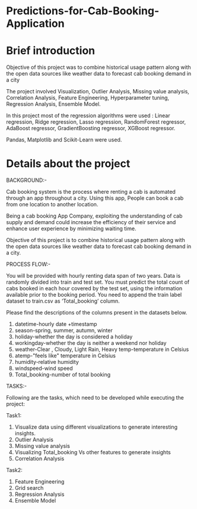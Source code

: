 # Predictions-for-Cab-Booking-Application
# Brief introduction

Objective of this project was to combine historical usage pattern along with the open data sources like weather data to forecast cab booking demand in a city

The project involved Visualization, Outlier Analysis, Missing value analysis, Correlation Analysis, Feature Engineering, Hyperparameter tuning, Regression Analysis, Ensemble Model.

In this project most of the regression algorithms were used :
Linear regression, Ridge regression, Lasso regression, RandomForest regressor, AdaBoost regressor, GradientBoosting regressor, XGBoost regressor.

Pandas, Matplotlib and Scikit-Learn were used.

# Details about the project

BACKGROUND:-

Cab booking system is the process where renting a cab is automated through an app throughout a city. Using this app, People can book a cab from one location to another location.  

Being a cab booking App Company, exploiting the understanding of cab supply and demand could increase the efficiency of their service and enhance user experience by minimizing waiting time.

Objective of this project is to combine historical usage pattern along with 
the open data sources like weather data to forecast cab booking demand in a city.

PROCESS FLOW:-

You will be provided with hourly renting data span of two years. Data is randomly divided into train and test set. You must predict the total count of cabs booked in each hour covered by the test set, using the information available prior to the booking period.
You need to append the train label dataset to train.csv as ‘Total_booking’ column.

Please find the descriptions of the columns present in the datasets below.

1) datetime-hourly date +timestamp 
2) season-spring, summer, autumn, winter
3) holiday-whether the day is considered a holiday
4) workingday-whether the day is neither a weekend nor holiday
5) weather-Clear , Cloudy,  Light Rain, Heavy temp-temperature in Celsius
6) atemp-"feels like" temperature in Celsius
7) humidity-relative humidity
8) windspeed-wind speed
9) Total_booking-number of total booking

TASKS:-

Following are the tasks, which need to be developed while executing the project:

Task1:
1. Visualize data using different visualizations to generate interesting insights.
2. Outlier Analysis
3. Missing value analysis
4. Visualizing Total_booking Vs other features to generate insights
5. Correlation Analysis

Task2:
1. Feature Engineering
2. Grid search
3. Regression Analysis
4. Ensemble Model
